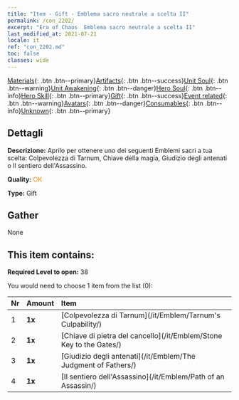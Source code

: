 ```yaml
---
title: "Item - Gift - Emblema sacro neutrale a scelta II"
permalink: /con_2202/
excerpt: "Era of Chaos  Emblema sacro neutrale a scelta II"
last_modified_at: 2021-07-21
locale: it
ref: "con_2202.md"
toc: false
classes: wide
---
```

 [Materials](/ItemsIT/){: .btn .btn--primary}[Artifacts](/ItemsIT/Artifacts/){: .btn .btn--success}[Unit Soul](/ItemsIT/UnitSoul/){: .btn .btn--warning}[Unit Awakening](/ItemsIT/UnitAwakening/){: .btn .btn--danger}[Hero Soul](/ItemsIT/HeroSoul/){: .btn .btn--info}[Hero Skill](/ItemsIT/HeroSkill/){: .btn .btn--primary}[Gift](/ItemsIT/Gift/){: .btn .btn--success}[Event related](/ItemsIT/Events/){: .btn .btn--warning}[Avatars](/ItemsIT/Avatars/){: .btn .btn--danger}[Consumables](/ItemsIT/Consumables/){: .btn .btn--info}[Unknown](/ItemsIT/Unknown/){: .btn .btn--primary}

## Dettagli
 **Descrizione:** Aprilo per ottenere uno dei seguenti Emblemi sacri a tua scelta: Colpevolezza di Tarnum, Chiave della magia, Giudizio degli antenati o Il sentiero dell'Assassino.

 **Quality:** <span style="color: #FF8C00">OK</span>

 **Type:** Gift

## Gather

  None

## This item contains:

 **Required Level to open:** 38

 You would need to choose 1 item from the list (0):

  | Nr | Amount |     Item    |
  |:---|:-------|:------------|
  | 1 |  **1x** | [Colpevolezza di Tarnum](/it/Emblem/Tarnum's Culpability/) |  | 
  | 2 |  **1x** | [Chiave di pietra del cancello](/it/Emblem/Stone Key to the Gates/) |  | 
  | 3 |  **1x** | [Giudizio degli antenati](/it/Emblem/The Judgment of Fathers/) |  | 
  | 4 |  **1x** | [Il sentiero dell'Assassino](/it/Emblem/Path of an Assassin/) |  | 
